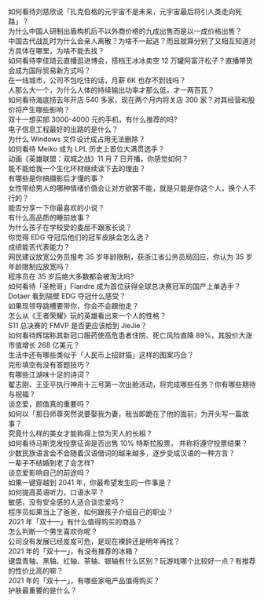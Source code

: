 如何看待刘慈欣说「扎克伯格的元宇宙不是未来，元宇宙最后将引人类走向死路」？  
为什么中国人研制出盾构机后不以外商价格的九成出售而是以一成价格出售？  
中国古代战乱时为什么会亲人离散？为啥不一起逃？而且就算分别了又相互知道对方具体在哪里，为啥不能去找？  
如何看待李佳琦云直播逛进博会，搭档王冰冰卖空 12 万罐阿富汗松子？直播带货会成为国际贸易新方式吗？  
在一线城市，公司不包吃住的话，月薪 6K 也存不到钱吗？  
人那么大一个，为什么人体的持续输出功率才那么低，才一两百瓦？  
如何看待海底捞去年开店 540 多家，现在两个月内将关店 300 家？对其经营和股价将产生哪些影响？  
双十一想买部 3000-4000 元的手机，有什么推荐的吗?  
电子信息工程最好的出路的是什么？  
为什么 Windows 文件设计成占用无法删除？  
如何看待 Meiko 成为 LPL 历史上首位大满贯选手？  
动画《英雄联盟：双城之战》11 月 7 日开播，你感觉如何？  
能不能给我一个生化环材继续读下去的理由？  
有哪些是你搞摄影后才懂的事？  
女性带给男人的哪种情绪价值会让对方欲罢不能，就是只能是你这个人，换个人不行的？  
能否分享一下你最喜欢的小说？  
有什么高品质的睡前故事？  
为什么孩子在学校受的委屈不跟家长说？  
你觉得 EDG 夺冠后他们的冠军皮肤会怎么选？  
成绩能否代表能力？  
网民建议放宽公务员报考 35 岁年龄限制，获浙江省公务员局回应，你认为 35 岁年龄限制应放宽吗？  
程序员在 35 岁后绝大多数都会被淘汰吗?  
如何看待「圣枪哥」Flandre 成为首位获得全球总决赛冠军的国产上单选手？  
Dotaer 看到隔壁 EDG 夺冠什么感受？  
如果现领导跳槽要带你，你会不会跟他走？  
怎么从《王者荣耀》玩的英雄看出来一个人的性格？  
S11 总决赛的 FMVP 是否更应该给到 JieJie？  
如何看待辉瑞称其新冠口服药使高危患者住院、死亡风险直降 89%，其股价大涨市值增长 268 亿美元？  
生活中还有哪些类似于「人民币上招财猫」这样的图案巧合？  
完形填空有没有答题技巧？  
有哪些江湖味十足的诗词？  
翟志刚、王亚平执行神舟十三号第一次出舱活动，将完成哪些任务？你有哪些期待与祝福？  
谈恋爱，颜值真的重要吗？  
如何以「那日师尊突然说要娶我为妻，我当即跪在了他的面前」为开头写一篇故事？  
究竟什么样的美女才能称得上惊为天人的长相？  
如何看待马斯克发投票征询是否出售 10% 特斯拉股票， 并称将遵守投票结果？  
少数民族语言会不会随着汉语借词的越来越多，逐步变成汉语的一种方言？  
一辈子不结婚到老了会怎样?  
谈恋爱影响自己的前途吗？  
如果一键穿越到 2041 年，你最希望发生的一件事是？  
如何提高英语听力，口语水平？  
敏感，没有安全感的人适合谈恋爱吗？  
程序员如果当上了爸爸，如何跟孩子介绍自己的职业？  
2021 年「双十一」有什么值得购买的商品？  
怎么判断一个男生喜欢你呢？  
公司没有发展已经岌岌可危，是现在裸辞还是明年再找？  
2021 年的「双十一」，有没有推荐的冰箱？  
键盘青轴、黑轴、红轴、茶轴、银轴有什么区别？玩游戏哪个比较好一点？有推荐的性价比高的嘛？  
2021 年的「双十一」，有哪些家电产品值得购买？  
护肤最重要的是什么？  
